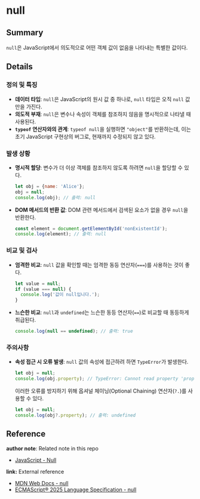 # null

## Summary

`null`은 JavaScript에서 의도적으로 어떤 객체 값이 없음을 나타내는 특별한 값이다.

## Details

### 정의 및 특징

- **데이터 타입**: `null`은 JavaScript의 원시 값 중 하나로, `null` 타입은 오직 `null` 값만을 가진다.
- **의도적 부재**: `null`은 변수나 속성이 객체를 참조하지 않음을 명시적으로 나타낼 때 사용된다.
- **`typeof` 연산자와의 관계**: `typeof null`을 실행하면 `"object"`를 반환하는데, 이는 초기 JavaScript 구현상의 버그로, 현재까지 수정되지 않고 있다.

### 발생 상황

- **명시적 할당**: 변수가 더 이상 객체를 참조하지 않도록 하려면 `null`을 할당할 수 있다.
  ```javascript
  let obj = {name: 'Alice'};
  obj = null;
  console.log(obj); // 출력: null
  ```
- **DOM 메서드의 반환 값**: DOM 관련 메서드에서 검색된 요소가 없을 경우 `null`을 반환한다.
  ```javascript
  const element = document.getElementById('nonExistentId');
  console.log(element); // 출력: null
  ```

### 비교 및 검사

- **엄격한 비교**: `null` 값을 확인할 때는 엄격한 동등 연산자(`===`)를 사용하는 것이 좋다.
  ```javascript
  let value = null;
  if (value === null) {
    console.log('값이 null입니다.');
  }
  ```
- **느슨한 비교**: `null`과 `undefined`는 느슨한 동등 연산자(`==`)로 비교할 때 동등하게 취급된다.
  ```javascript
  console.log(null == undefined); // 출력: true
  ```

### 주의사항

- **속성 접근 시 오류 발생**: `null` 값의 속성에 접근하려 하면 `TypeError`가 발생한다.
  ```javascript
  let obj = null;
  console.log(obj.property); // TypeError: Cannot read property 'property' of null
  ```
  이러한 오류를 방지하기 위해 옵셔널 체이닝(Optional Chaining) 연산자(`?.`)를 사용할 수 있다.
  ```javascript
  let obj = null;
  console.log(obj?.property); // 출력: undefined
  ```

## Reference

**author note**: Related note in this repo

- [JavaScript - Null](./Null.md)

**link:** External reference

- [MDN Web Docs - null](https://developer.mozilla.org/ko/docs/Web/JavaScript/Reference/Operators/null)
- [ECMAScript® 2025 Language Specification - null](https://tc39.es/ecma262/multipage/overview.html#sec-null-value)
